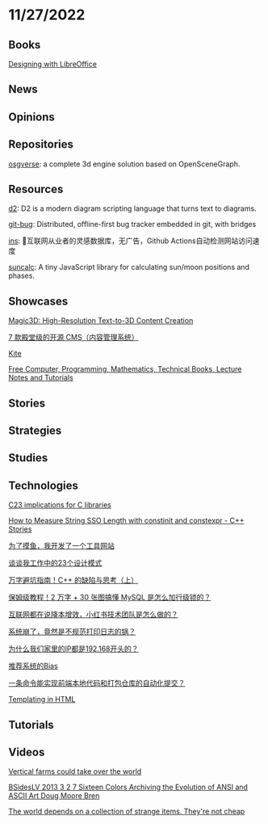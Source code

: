 # 11/27/2022

## Books
[Designing with LibreOffice](https://designingwithlibreoffice.com/)

## News

## Opinions

## Repositories
[osgverse](https://gitee.com/xarray/osgverse): a complete 3d engine solution based on OpenSceneGraph.

## Resources
[d2](https://github.com/terrastruct/d2): D2 is a modern diagram scripting language that turns text to diagrams.

[git-bug](https://github.com/MichaelMure/git-bug): Distributed, offline-first bug tracker embedded in git, with bridges

[ins](https://github.com/zhaoolee/ins): 🍭互联网从业者的灵感数据库，无广告，Github Actions自动检测网站访问速度

[suncalc](https://github.com/mourner/suncalc): A tiny JavaScript library for calculating sun/moon positions and phases.

## Showcases
[Magic3D: High-Resolution Text-to-3D Content Creation](https://deepimagination.cc/Magic3D/)

[7 款殿堂级的开源 CMS（内容管理系统）](https://mp.weixin.qq.com/s/SnGJxuTFAh_GEZOAVziIJg)

[Kite](https://github.com/kiteco)

[Free Computer, Programming, Mathematics, Technical Books, Lecture Notes and Tutorials](https://freecomputerbooks.com/)

## Stories

## Strategies

## Studies

## Technologies
[C23 implications for C libraries](https://htmlpreview.github.io/?https://icube-forge.unistra.fr/icps/c23-library/-/raw/main/README.html)

[How to Measure String SSO Length with constinit and constexpr - C++ Stories](https://www.cppstories.com/2022/sso-cpp20-checks/)

[为了摸鱼，我开发了一个工具网站](https://juejin.cn/post/7168285867160076295)

[谈谈我工作中的23个设计模式](https://mp.weixin.qq.com/s/jfCPjTmiKNeomvNi-12MXg)

[万字避坑指南！C++ 的缺陷与思考（上）](https://my.oschina.net/qcloudcommunity/blog/5589060)

[保姆级教程！2 万字 + 30 张图搞懂 MySQL 是怎么加行级锁的？](https://mp.weixin.qq.com/s/KegqAAvI4KxDffforTQqKA)

[互联网都在说降本增效，小红书技术团队是怎么做的？](https://mp.weixin.qq.com/s/Up1JsaSsfVHXgdR55cnkAg)

[系统崩了，竟然是不规范打印日志的锅？](https://mp.weixin.qq.com/s/MvDieu3jwr3ALqAcvc9OLw)

[为什么我们家里的IP都是192.168开头的？](https://juejin.cn/post/7169388138383540238)

[推荐系统的Bias](https://juejin.cn/post/7169387280275079205)

[一条命令能实现前端本地代码和打包仓库的自动化提交？](https://juejin.cn/post/7168775357762387999)

[Templating in HTML](https://kittygiraudel.com/2022/09/30/templating-in-html/)

## Tutorials

## Videos
[Vertical farms could take over the world](https://www.youtube.com/watch?v=J4SaSfnHK3I)

[BSidesLV 2013 3 2 7 Sixteen Colors Archiving the Evolution of ANSI and ASCII Art Doug Moore Bren](https://www.youtube.com/watch?v=ILNs1GChGDk)

[The world depends on a collection of strange items. They're not cheap](https://www.youtube.com/watch?v=esQyYGezS7c)
